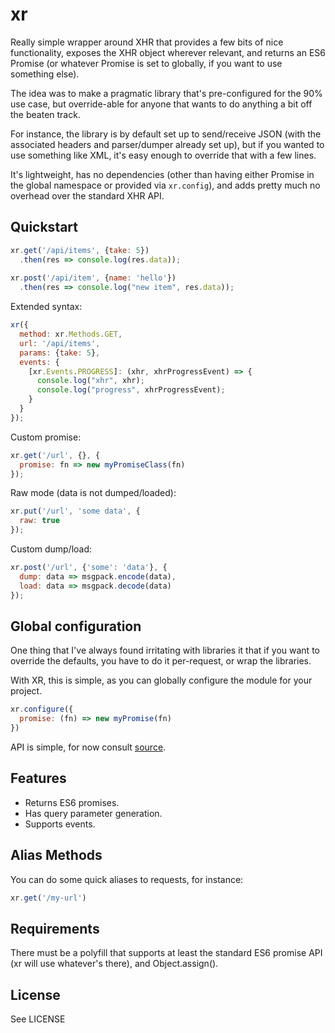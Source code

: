 xr
========

Really simple wrapper around XHR that provides a few bits of nice
functionality, exposes the XHR object wherever relevant, and returns an
ES6 Promise (or whatever Promise is set to globally, if you want to use
something else).

The idea was to make a pragmatic library that's pre-configured for the 90%
use case, but override-able for anyone that wants to do anything
a bit off the beaten track.

For instance, the library is by default set up to send/receive JSON (with
the associated headers and parser/dumper already set up), but if you wanted to
use something like XML, it's easy enough to override that with a few lines.

It's lightweight, has no dependencies (other than having either Promise
in the global namespace or provided via `xr.config`), and adds pretty
much no overhead over the standard XHR API.

Quickstart
----------

```javascript
xr.get('/api/items', {take: 5})
  .then(res => console.log(res.data));
    
xr.post('/api/item', {name: 'hello'})
  .then(res => console.log("new item", res.data));
```

Extended syntax:

```javascript
xr({
  method: xr.Methods.GET,
  url: '/api/items',
  params: {take: 5},
  events: {
    [xr.Events.PROGRESS]: (xhr, xhrProgressEvent) => {
      console.log("xhr", xhr);
      console.log("progress", xhrProgressEvent);
    }
  }
});
```

Custom promise:

```javascript
xr.get('/url', {}, {
  promise: fn => new myPromiseClass(fn)
});
```

Raw mode (data is not dumped/loaded):

```javascript
xr.put('/url', 'some data', {
  raw: true
});
```

Custom dump/load:

```javascript
xr.post('/url', {'some': 'data'}, {
  dump: data => msgpack.encode(data),
  load: data => msgpack.decode(data)
});
```

Global configuration
--------------------

One thing that I've always found irritating with libraries it that if you want to 
override the defaults, you have to do it per-request, or wrap the libraries.

With XR, this is simple, as you can globally configure the module for your project.

```javascript
xr.configure({
  promise: (fn) => new myPromise(fn)
})
```


API is simple, for now consult [source](https://github.com/radiosilence/xr/blob/master/src/xr.js).

Features
--------

 * Returns ES6 promises.
 * Has query parameter generation.
 * Supports events.

Alias Methods
-------------

You can do some quick aliases to requests, for instance:
    
```javascript
xr.get('/my-url')
```

Requirements
------------

There must be a polyfill that supports at least the standard ES6 promise API
(xr will use whatever's there), and Object.assign().

License
-------

See LICENSE
